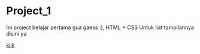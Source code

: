 # Project_1
Ini project belajar pertama gua gaess :), HTML + CSS
Untuk liat tampilannya disini ya 

<a href="https://grow-up-prog.github.io/Project_1/FrontWeb1.html"> klik </a>
